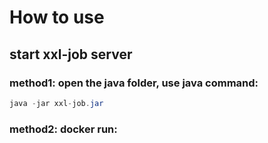 # How to use
## start xxl-job server
### method1: open the java folder, use java command:
```java
java -jar xxl-job.jar
```
### method2: docker run:
```python

```
